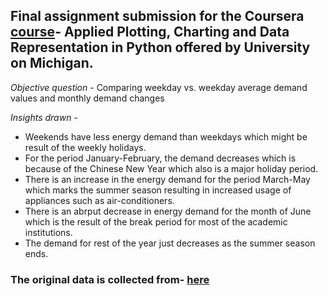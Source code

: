 ## Final assignment submission for the Coursera [course](https://www.coursera.org/learn/python-plotting?specialization=data-science-python)- Applied Plotting, Charting and Data Representation in Python offered by University on Michigan.

*Objective question* - Comparing weekday vs. weekday average demand values and monthly demand changes  

*Insights drawn* -  
* Weekends have less energy demand than weekdays which might be result of the weekly holidays.  
* For the period January-February, the demand decreases which is because of the Chinese New Year which also is a major holiday period.  
* There is an increase in the energy demand for the period March-May which marks the summer season resulting in increased usage of appliances such as air-conditioners.  
* There is an abrput decrease in energy demand for the month of June which is the result of the break period for most of the academic institutions.  
* The demand for rest of the year just decreases as the summer season ends.

### The original data is collected from- [here](https://www.ema.gov.sg/statistic.aspx?sta_sid=20140826Y84sgBebjwKV)